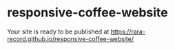# responsive-coffee-website
Your site is ready to be published at https://rara-record.github.io/responsive-coffee-website/

